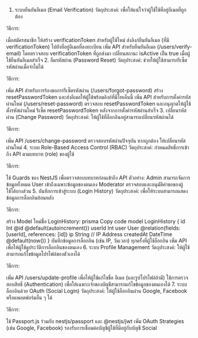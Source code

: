 1. ระบบยืนยันอีเมล (Email Verification)
วัตถุประสงค์: เพื่อให้แน่ใจว่าผู้ใช้ใช้ที่อยู่อีเมลที่ถูกต้อง

วิธีการ:

เมื่อสมัครสมาชิก ให้สร้าง verificationToken สำหรับผู้ใช้ใหม่
ส่งลิงก์ยืนยันอีเมล (ที่มี verificationToken) ไปยังที่อยู่อีเมลที่ลงทะเบียน
เพิ่ม API สำหรับยืนยันอีเมล (/users/verify-email) โดยตรวจสอบ verificationToken ที่ถูกส่งมา
เปลี่ยนสถานะ isActive เป็น true เมื่อผู้ใช้ยืนยันอีเมลสำเร็จ
2. ลืมรหัสผ่าน (Password Reset)
วัตถุประสงค์: ช่วยให้ผู้ใช้สามารถรีเซ็ตรหัสผ่านเมื่อจำไม่ได้

วิธีการ:

เพิ่ม API สำหรับการร้องขอการรีเซ็ตรหัสผ่าน (/users/forgot-password)
สร้าง resetPasswordToken และส่งอีเมลให้ผู้ใช้พร้อมลิงก์ที่มีโทเค็นนี้
เพิ่ม API สำหรับการตั้งค่ารหัสผ่านใหม่ (/users/reset-password)
ตรวจสอบ resetPasswordToken และอนุญาตให้ผู้ใช้ตั้งรหัสผ่านใหม่
รีเซ็ต resetPasswordToken หลังจากการตั้งค่ารหัสผ่านสำเร็จ
3. เปลี่ยนรหัสผ่าน (Change Password)
วัตถุประสงค์: ให้ผู้ใช้ที่ล็อกอินอยู่สามารถเปลี่ยนรหัสผ่านได้

วิธีการ:

เพิ่ม API /users/change-password
ตรวจสอบรหัสผ่านปัจจุบัน
หากถูกต้อง ให้เปลี่ยนรหัสผ่านใหม่
4. ระบบ Role-Based Access Control (RBAC)
วัตถุประสงค์: กำหนดสิทธิ์การเข้าถึง API ตามบทบาท (role) ของผู้ใช้

วิธีการ:

ใช้ Guards ของ NestJS เพื่อตรวจสอบบทบาทก่อนเข้าถึง API
ตัวอย่าง:
Admin สามารถจัดการข้อมูลทั้งหมด
User เข้าถึงเฉพาะข้อมูลของตนเอง
Moderator ตรวจสอบและอนุมัติคำขอของผู้ใช้ได้บางส่วน
5. บันทึกการเข้าสู่ระบบ (Login History)
วัตถุประสงค์: เพื่อให้ระบบสามารถแสดงข้อมูลการล็อกอินย้อนหลัง

วิธีการ:

สร้าง Model ใหม่ชื่อ LoginHistory:
prisma
Copy code
model LoginHistory {
  id        Int      @id @default(autoincrement())
  userId    Int
  user      User     @relation(fields: [userId], references: [id])
  ip        String   // IP Address
  createdAt DateTime @default(now())
}
บันทึกข้อมูลการล็อกอิน (เช่น IP, วันเวลา) ทุกครั้งที่ผู้ใช้ล็อกอิน
เพิ่ม API เพื่อให้ผู้ใช้ดูประวัติการล็อกอินของตนเอง
6. ระบบ Profile Management
วัตถุประสงค์: ให้ผู้ใช้สามารถแก้ไขข้อมูลโปรไฟล์ของตัวเองได้

วิธีการ:

เพิ่ม API /users/update-profile เพื่อให้ผู้ใช้แก้ไขชื่อ อีเมล (และรูปโปรไฟล์ถ้ามี)
ใช้การตรวจสอบสิทธิ์ (Authentication) เพื่อให้เฉพาะเจ้าของบัญชีสามารถแก้ไขข้อมูลของตนเองได้
7. ระบบล็อกอินด้วย OAuth (Social Login)
วัตถุประสงค์: ให้ผู้ใช้ล็อกอินผ่าน Google, Facebook หรือแพลตฟอร์มอื่น ๆ ได้

วิธีการ:

ใช้ Passport.js ร่วมกับ nestjs/passport และ @nestjs/jwt
เพิ่ม OAuth Strategies (เช่น Google, Facebook)
รองรับการเชื่อมต่อบัญชีผู้ใช้ที่มีอยู่กับบัญชี Social
